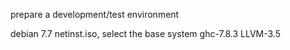 prepare a development/test environment

debian 7.7 netinst.iso, select the base system
ghc-7.8.3
LLVM-3.5
